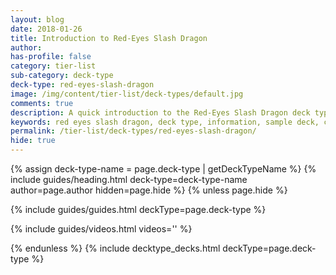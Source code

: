 ```yaml
---
layout: blog
date: 2018-01-26
title: Introduction to Red-Eyes Slash Dragon
author: 
has-profile: false
category: tier-list
sub-category: deck-type
deck-type: red-eyes-slash-dragon
image: /img/content/tier-list/deck-types/default.jpg
comments: true
description: A quick introduction to the Red-Eyes Slash Dragon deck type. View sample deck, core cards, tech cards, quick tips, guides, videos and other information.
keywords: red eyes slash dragon, deck type, information, sample deck, core cards, tech cards, quick tips, guides, videos
permalink: /tier-list/deck-types/red-eyes-slash-dragon/
hide: true
---
```


{% assign deck-type-name = page.deck-type | getDeckTypeName %}
{% include guides/heading.html deck-type=deck-type-name author=page.author hidden=page.hide %}
{% unless page.hide %}

<!-- CONTENT GOES HERE -->

{% include guides/guides.html deckType=page.deck-type %}

{% include guides/videos.html videos='' %}

{% endunless %}
{% include decktype_decks.html deckType=page.deck-type %}
